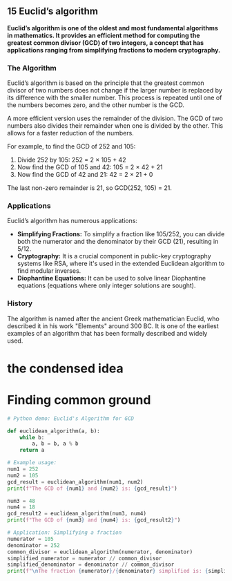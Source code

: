## 15 Euclid’s algorithm

**Euclid’s algorithm is one of the oldest and most fundamental algorithms in mathematics. It provides an efficient method for computing the greatest common divisor (GCD) of two integers, a concept that has applications ranging from simplifying fractions to modern cryptography.**

### The Algorithm

Euclid’s algorithm is based on the principle that the greatest common divisor of two numbers does not change if the larger number is replaced by its difference with the smaller number. This process is repeated until one of the numbers becomes zero, and the other number is the GCD.

A more efficient version uses the remainder of the division. The GCD of two numbers also divides their remainder when one is divided by the other. This allows for a faster reduction of the numbers.

For example, to find the GCD of 252 and 105:
1.  Divide 252 by 105: 252 = 2 × 105 + 42
2.  Now find the GCD of 105 and 42: 105 = 2 × 42 + 21
3.  Now find the GCD of 42 and 21: 42 = 2 × 21 + 0

The last non-zero remainder is 21, so GCD(252, 105) = 21.

### Applications

Euclid’s algorithm has numerous applications:
*   **Simplifying Fractions:** To simplify a fraction like 105/252, you can divide both the numerator and the denominator by their GCD (21), resulting in 5/12.
*   **Cryptography:** It is a crucial component in public-key cryptography systems like RSA, where it's used in the extended Euclidean algorithm to find modular inverses.
*   **Diophantine Equations:** It can be used to solve linear Diophantine equations (equations where only integer solutions are sought).

### History

The algorithm is named after the ancient Greek mathematician Euclid, who described it in his work "Elements" around 300 BC. It is one of the earliest examples of an algorithm that has been formally described and widely used.

# the condensed idea

# Finding common ground

```python
# Python demo: Euclid's Algorithm for GCD

def euclidean_algorithm(a, b):
    while b:
        a, b = b, a % b
    return a

# Example usage:
num1 = 252
num2 = 105
gcd_result = euclidean_algorithm(num1, num2)
print(f"The GCD of {num1} and {num2} is: {gcd_result}")

num3 = 48
num4 = 18
gcd_result2 = euclidean_algorithm(num3, num4)
print(f"The GCD of {num3} and {num4} is: {gcd_result2}")

# Application: Simplifying a fraction
numerator = 105
denominator = 252
common_divisor = euclidean_algorithm(numerator, denominator)
simplified_numerator = numerator // common_divisor
simplified_denominator = denominator // common_divisor
print(f"\nThe fraction {numerator}/{denominator} simplified is: {simplified_numerator}/{simplified_denominator}")
```